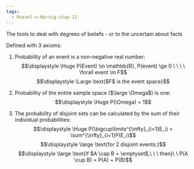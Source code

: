 ```yaml
---
tags:
  - Russel-n-Norvig-chap-12
---
```


The tools to deal with degrees of beliefs - or to the uncertain about facts

Defined with 3 axioms:

1. Probability of an event is a non-negative real number:  
$$\displaystyle \Huge P(Event) \in \mathbb{R}, P(event) \ge 0 \ \ \ \ \forall event \in F$$
$$\displaystyle \Large \text{$F$ is the event space}$$

2. Probability of the entire sample space ($\large \Omega$) is one: $$\displaystyle \Huge P(\Omega) = 1$$
3. The probability of disjoint sets can be calculated by the sum of their individual probabilities:
$$\displaystyle \Huge P(\bigcup\limits^{\infty}_{i=1}E_i) = \sum^{\infty}_{i=1}P(E_i)$$
$$\displaystyle \large \text{for 2 disjoint events:}$$
$$\displaystyle \large \text{If $A \cap B = \emptyset$,\ \ \ then}\ \ P(A \cup B) = P(A) + P(B)$$